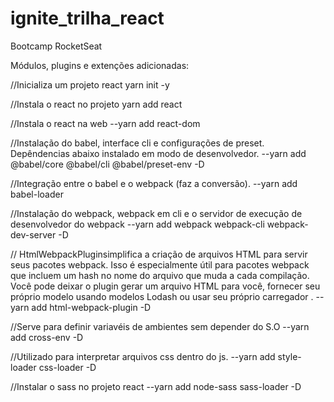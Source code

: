 # ignite_trilha_react
Bootcamp RocketSeat

Módulos, plugins e extenções adicionadas:

//Inicializa um projeto react
yarn init -y

//Instala o react no projeto
yarn add react 

//Instala o react na web
--yarn add react-dom


//Instalação do babel, interface cli e configurações de preset. Depêndencias abaixo instalado em modo de desenvolvedor.
--yarn add @babel/core @babel/cli @babel/preset-env -D

//Integração entre o babel e o webpack (faz a conversão).
--yarn add babel-loader


//Instalação do webpack, webpack em cli e o servidor de execução de desenvolvedor do webpack
--yarn add webpack webpack-cli webpack-dev-server -D


// HtmlWebpackPluginsimplifica a criação de arquivos HTML para servir seus pacotes webpack. Isso é especialmente útil para pacotes webpack que incluem um hash no nome do arquivo que muda a cada compilação. Você pode deixar o plugin gerar um arquivo HTML para você, fornecer seu próprio modelo usando modelos Lodash ou usar seu próprio carregador .
--yarn add html-webpack-plugin -D

//Serve para definir variavéis de ambientes sem depender do S.O
--yarn add cross-env -D

//Utilizado para interpretar arquivos css dentro do js.
--yarn add style-loader css-loader -D

//Instalar o sass no projeto react
--yarn add node-sass sass-loader -D